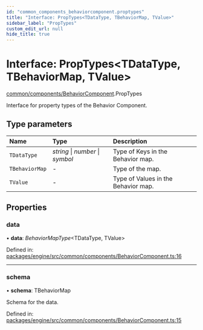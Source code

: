 ```yaml
---
id: "common_components_behaviorcomponent.proptypes"
title: "Interface: PropTypes<TDataType, TBehaviorMap, TValue>"
sidebar_label: "PropTypes"
custom_edit_url: null
hide_title: true
---
```


# Interface: PropTypes<TDataType, TBehaviorMap, TValue\>

[common/components/BehaviorComponent](../modules/common_components_behaviorcomponent.md).PropTypes

Interface for property types of the Behavior Component.

## Type parameters

Name | Type | Description |
:------ | :------ | :------ |
`TDataType` | *string* \| *number* \| *symbol* | Type of Keys in the Behavior map.   |
`TBehaviorMap` | - | Type of the map.   |
`TValue` | - | Type of Values in the Behavior map.    |

## Properties

### data

• **data**: *BehaviorMapType*<TDataType, TValue\>

Defined in: [packages/engine/src/common/components/BehaviorComponent.ts:16](https://github.com/xr3ngine/xr3ngine/blob/716a06460/packages/engine/src/common/components/BehaviorComponent.ts#L16)

___

### schema

• **schema**: TBehaviorMap

Schema for the data.

Defined in: [packages/engine/src/common/components/BehaviorComponent.ts:15](https://github.com/xr3ngine/xr3ngine/blob/716a06460/packages/engine/src/common/components/BehaviorComponent.ts#L15)

